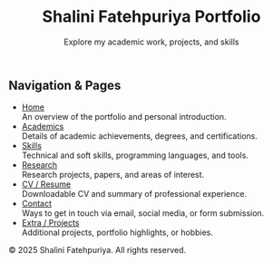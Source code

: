 <!DOCTYPE html>
<html lang="en">
<head>
    <meta charset="UTF-8">
    <meta name="viewport" content="width=device-width, initial-scale=1.0">
    
</head>
<body>

<header>
    <h1>Shalini Fatehpuriya Portfolio</h1>
    <p>Explore my academic work, projects, and skills</p>
</header>

<main>
    <h2>Navigation & Pages</h2>
    <ul>
        <li>
            <a href="index.html">Home</a>
            <div class="page-description">An overview of the portfolio and personal introduction.</div>
        </li>
        <li>
            <a href="academics.html">Academics</a>
            <div class="page-description">Details of academic achievements, degrees, and certifications.</div>
        </li>
        <li>
            <a href="skills.html">Skills</a>
            <div class="page-description">Technical and soft skills, programming languages, and tools.</div>
        </li>
        <li>
            <a href="research.html">Research</a>
            <div class="page-description">Research projects, papers, and areas of interest.</div>
        </li>
        <li>
            <a href="cv.html">CV / Resume</a>
            <div class="page-description">Downloadable CV and summary of professional experience.</div>
        </li>
        <li>
            <a href="contact.html">Contact</a>
            <div class="page-description">Ways to get in touch via email, social media, or form submission.</div>
        </li>
        <li>
            <a href="extra.html">Extra / Projects</a>
            <div class="page-description">Additional projects, portfolio highlights, or hobbies.</div>
        </li>
    </ul>

</main>

<footer>
    &copy; 2025 Shalini Fatehpuriya. All rights reserved.
</footer>

</body>
</html>
